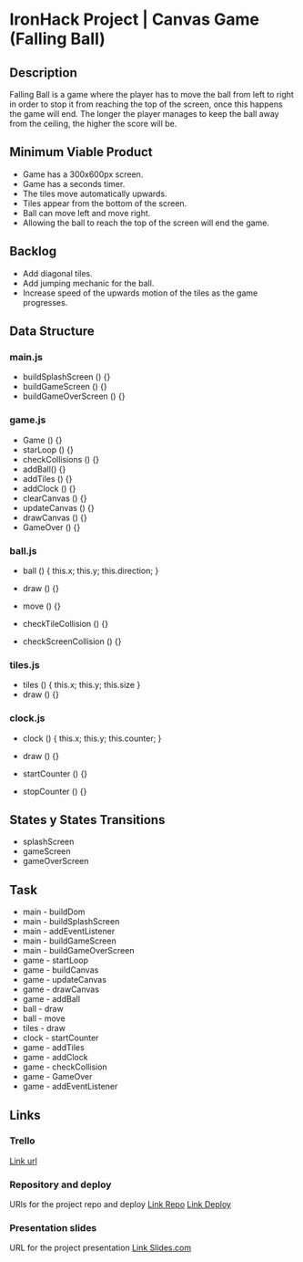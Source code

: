 # IronHack Project | Canvas Game (Falling Ball)

## Description

Falling Ball is a game where the player has to move the ball from left to right in order to stop it from reaching the top of the screen, once this happens the game will end. The longer the player manages to keep the ball away from the ceiling, the higher the score will be.

## Minimum Viable Product

- Game has a 300x600px screen.
- Game has a seconds timer.
- The tiles move automatically upwards.
- Tiles appear from the bottom of the screen.
- Ball can move left and move right.
- Allowing the ball to reach the top of the screen will end the game.

## Backlog

- Add diagonal tiles.
- Add jumping mechanic for the ball.
- Increase speed of the upwards motion of the tiles as the game progresses.

## Data Structure

### main.js

- buildSplashScreen () {}
- buildGameScreen () {}
- buildGameOverScreen () {}

### game.js

- Game () {}
- starLoop () {}
- checkCollisions () {}
- addBall() {}
- addTiles () {}
- addClock () {}
- clearCanvas () {}
- updateCanvas () {}
- drawCanvas () {}
- GameOver () {}

### ball.js 

- ball () {
    this.x;
    this.y;
    this.direction;
}

- draw () {}
- move () {}
- checkTileCollision () {}
- checkScreenCollision () {}

### tiles.js 

- tiles () {
    this.x;
    this.y;
    this.size
}
- draw () {}

### clock.js
- clock () {
    this.x;
    this.y;
    this.counter;
}

- draw () {}
- startCounter () {}
- stopCounter () {}

## States y States Transitions

- splashScreen
- gameScreen
- gameOverScreen

## Task

- main - buildDom
- main - buildSplashScreen
- main - addEventListener
- main - buildGameScreen
- main - buildGameOverScreen
- game - startLoop
- game - buildCanvas
- game - updateCanvas
- game - drawCanvas
- game - addBall
- ball - draw
- ball - move
- tiles - draw
- clock - startCounter
- game - addTiles
- game - addClock
- game - checkCollision
- game - GameOver
- game - addEventListener

## Links

### Trello
[Link url](https://trello.com/b/h4hj6kRy)

### Repository and deploy
URls for the project repo and deploy
[Link Repo](https://github.com/SantAndresP/ironhack-canvas-game-project)
[Link Deploy]()

### Presentation slides
URL for the project presentation
[Link Slides.com]()
